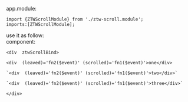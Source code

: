

app.module:

	import {ZTWScrollModule} from './ztw-scroll.module';
	imports:[ZTWScrollModule];

use it as follow:	
component:

`<div  ztwScrollBind>`

	<div  (leaved)='fn2($event)' (scrolled)='fn1($event)'>one</div>
	
	`<div  (leaved)='fn2($event)' (scrolled)='fn1($event)'>two</div>`
	
	`<div  (leaved)='fn2($event)' (scrolled)='fn1($event)'>three</div>`
	
`</div>`

